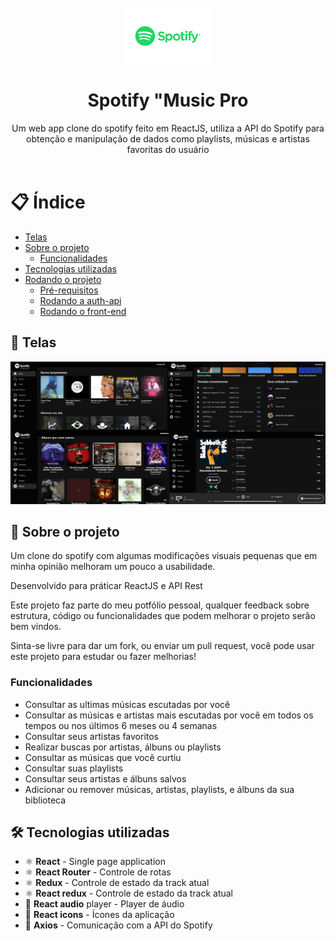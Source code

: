 <h1 align="center">
<br>
  <img src="Spotify Music Pro.png" width="auto" height="90" alt="Spotify "Music Pro"">
<br>
<br>
Spotify "Music Pro
</h1>

<p align="center">Um web app clone do spotify feito em ReactJS, utiliza a API do Spotify para obtenção e manipulação de dados como playlists, músicas e artistas favoritas do usuário
<br/><br/><a align="center" href="" target="_blank"></a>
</p>

# 📋 Índice

- [Telas](#-Telas)
- [Sobre o projeto](#-Sobre-o-projeto)
  - [Funcionalidades](#-Funcionalidades)
- [Tecnologias utilizadas](#-Tecnologias-utilizadas)
- [Rodando o projeto](#-Rodando-o-projeto)
  - [Pré-requisitos](#-Pré-requisitos)
  - [Rodando a auth-api](#-Rodando-a-auth-api)
  - [Rodando o front-end](#-Rodando-o-front-end)

## 🎨 Telas

<img src="Spotify Music Pro screenshots.jpg" alt="spotify-clone-app">

## 📃 Sobre o projeto

Um clone do spotify com algumas modificações visuais pequenas que em minha opinião melhoram um pouco a usabilidade.

Desenvolvido para práticar ReactJS e API Rest

Este projeto faz parte do meu potfólio pessoal, qualquer feedback sobre estrutura, código ou funcionalidades que podem melhorar o projeto serão bem vindos.

Sinta-se livre para dar um fork, ou enviar um pull request, você pode usar este projeto para estudar ou fazer melhorias!

### Funcionalidades

- Consultar as ultimas músicas escutadas por você
- Consultar as músicas e artistas mais escutadas por você em todos os tempos ou nos últimos 6 meses ou 4 semanas
- Consultar seus artistas favoritos
- Realizar buscas por artistas, álbuns ou playlists
- Consultar as músicas que você curtiu
- Consultar suas playlists
- Consultar seus artistas e álbuns salvos
- Adicionar ou remover músicas, artistas, playlists, e álbuns da sua biblioteca

## 🛠 Tecnologias utilizadas

- ⚛ **React** - Single page application
- ⚛ **React Router** - Controle de rotas
- ⚛ **Redux** - Controle de estado da track atual
- ⚛ **React redux** - Controle de estado da track atual
- 🎵 **React audio** player - Player de áudio
- 🤙 **React icons** - Ícones da aplicação
- 📡 **Axios** - Comunicação com a API do Spotify


